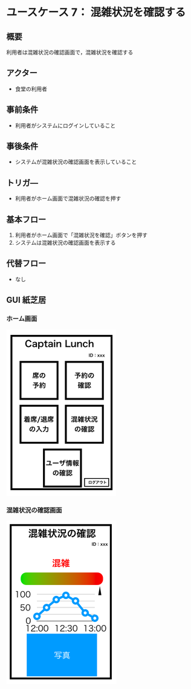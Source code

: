 # ユースケース 7： 混雑状況を確認する

## 概要

利用者は混雑状況の確認画面で，混雑状況を確認する

## アクター

- 食堂の利用者

## 事前条件

- 利用者がシステムにログインしていること

## 事後条件

- システムが混雑状況の確認画面を表示していること

## トリガ―

- 利用者がホーム画面で混雑状況の確認を押す

## 基本フロー

1. 利用者がホーム画面で「混雑状況を確認」ボタンを押す
2. システムは混雑状況の確認画面を表示する

## 代替フロー

- なし

## GUI 紙芝居

### ホーム画面

<img src="./img/Home.png">

### 混雑状況の確認画面

<img src="./img/Confirm.png">
